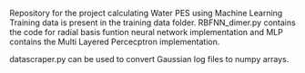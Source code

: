 Repository for the project calculating Water PES using Machine Learning
Training data is present in the training data folder. RBFNN_dimer.py contains the code for radial basis funtion neural network implementation and MLP contains the Multi Layered Percecptron implementation.

datascraper.py can be used to convert Gaussian log files to numpy arrays. 
